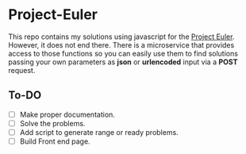 # Project-Euler

This repo contains my solutions using javascript for the [Project Euler](www.projecteuler.net). However, it does not end there.
There is a microservice that provides access to those functions so you can easily use them to find solutions passing your own parameters as **json** or **urlencoded** input via a **POST** request.

## To-DO

- [ ] Make proper documentation.
- [ ] Solve the problems.
- [ ] Add script to generate range or ready problems.
- [ ] Build Front end page.
